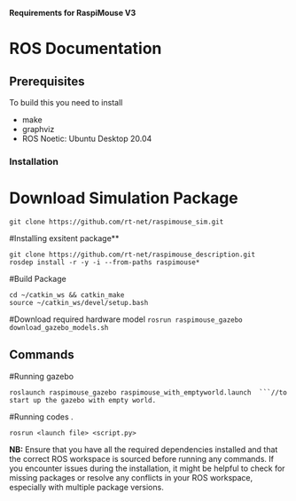 **Requirements for RaspiMouse V3**
# ROS Documentation

## Prerequisites

To build this you need to install

* make
* graphviz
* ROS Noetic: Ubuntu Desktop 20.04


### Installation
# Download Simulation Package

```cd ~/catkin_ws/src
git clone https://github.com/rt-net/raspimouse_sim.git
```
#Installing exsitent package**
```git clone https://github.com/rt-net/raspimouse.git
git clone https://github.com/rt-net/raspimouse_description.git
rosdep install -r -y -i --from-paths raspimouse*
```
#Build Package
```
cd ~/catkin_ws && catkin_make
source ~/catkin_ws/devel/setup.bash
```
#Download required hardware model
```rosrun raspimouse_gazebo download_gazebo_models.sh```


## Commands

#Running gazebo
```
roslaunch raspimouse_gazebo raspimouse_with_emptyworld.launch  ```//to start up the gazebo with empty world.
```

#Running codes <In new terminal>.
```
rosrun <launch file> <script.py>

```




**NB:** Ensure that you have all the required dependencies installed and that the correct ROS workspace is sourced before running any commands. If you encounter issues during the installation, it might be helpful to check for missing packages or resolve any conflicts in your ROS workspace, especially with multiple package versions.


